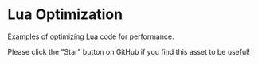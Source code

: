 # Lua Optimization

Examples of optimizing Lua code for performance.

Please click the "Star" button on GitHub if you find this asset to be useful!
